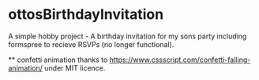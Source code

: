 # ottosBirthdayInvitation

A simple hobby project - A birthday invitation for my sons party including formspree to recieve RSVPs (no longer functional). 

** confetti animation thanks to https://www.cssscript.com/confetti-falling-animation/ under MIT licence.
